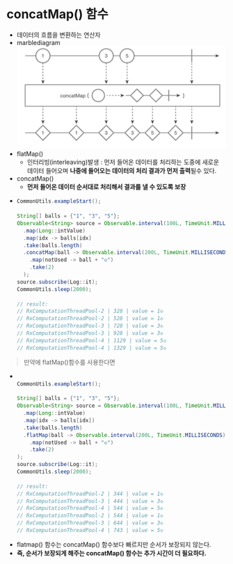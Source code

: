 concatMap() 함수
===
* 데이터의 흐름을 변환하는 연산자
* marblediagram
  ![](img/marblediagram_concatMap.png)
* flatMap()
  * 인터리빙(interleaving)발생 : 먼저 들어온 데이터를 처리하는 도중에 새로운 데이터 들어오며 **나중에 들어오는 데이터의 처리 결과가 먼저 출력**될수 있다.
* concatMap()
  * **먼저 들어온 데이터 순서대로 처리해서 결과를 낼 수 있도록 보장**
* ```java
  CommonUtils.exampleStart();
  
  String[] balls = {"1", "3", "5"};
  Observable<String> source = Observable.interval(100L, TimeUnit.MILLISECONDS)
    .map(Long::intValue)
    .map(idx -> balls[idx]
    .take(balls.length)
    .concatMap(ball -> Observable.interval(200L, TimeUnit.MILLISECONDS)
      .map(notUsed -> ball + "◇")
      .take(2)
    );
  source.subscribe(Log::it);
  CommonUtils.sleep(2000);

  // result:
  // RxComputationThreadPool-2 | 328 | value = 1◇
  // RxComputationThreadPool-2 | 528 | value = 1◇
  // RxComputationThreadPool-3 | 728 | value = 3◇
  // RxComputationThreadPool-3 | 928 | value = 3◇
  // RxComputationThreadPool-4 | 1129 | value = 5◇
  // RxComputationThreadPool-4 | 1329 | value = 5◇
  
> 만약에 flatMap()함수를 사용한다면
* ```java
  
  CommonUtils.exampleStart();
  
  String[] balls = {"1", "3", "5"};
  Observable<String> source = Observable.interval(100L, TimeUnit.MILLISECONDS)
    .map(Long::intValue)
    .map(idx -> balls[idx])
    .take(balls.length)
    .flatMap(ball -> Observable.interval(200L, TimeUnit.MILLISECONDS)
      .map(notUsed -> ball + "◇")
      .take(2)
  );
  source.subscribe(Log::it);
  CommonUtils.sleep(2000);

  // result:
  // RxComputationThreadPool-2 | 344 | value = 1◇
  // RxComputationThreadPool-3 | 444 | value = 3◇
  // RxComputationThreadPool-4 | 544 | value = 5◇
  // RxComputationThreadPool-2 | 544 | value = 1◇
  // RxComputationThreadPool-3 | 644 | value = 3◇
  // RxComputationThreadPool-4 | 743 | value = 5◇
*  flatmap() 함수는 concatMap() 함수보다 빠르지만 순서가 보장되지 않는다.
  * **즉, 순서가 보장되게 해주는 concatMap() 함수는 추가 시간이 더 필요하다.**
